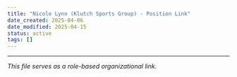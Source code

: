```yaml
---
title: "Nicole Lynn (Klutch Sports Group) - Position Link"
date_created: 2025-04-06
date_modified: 2025-04-15
status: active
tags: []
---
```


---


*This file serves as a role-based organizational link.*
